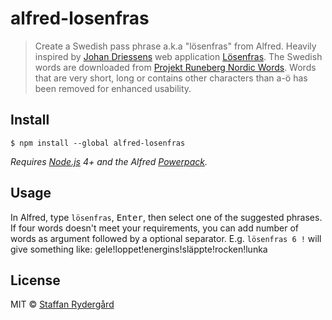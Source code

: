 # alfred-losenfras 

> Create a Swedish pass phrase a.k.a "lösenfras" from Alfred. Heavily inspired by [Johan Driessens](https://github.com/nahojd) web application [Lösenfras](https://johan.driessen.se/lösenfras). The Swedish words are downloaded from [Projekt Runeberg Nordic Words](http://runeberg.org/words/). Words that are very short, long or contains other characters than a-ö has been removed for enhanced usability.


## Install

```
$ npm install --global alfred-losenfras
```

*Requires [Node.js](https://nodejs.org) 4+ and the Alfred [Powerpack](https://www.alfredapp.com/powerpack/).*


## Usage

In Alfred, type `lösenfras`, <kbd>Enter</kbd>, then select one of the suggested phrases. If four words doesn't meet your requirements, you can add number of words as argument followed by a optional separator. E.g. `lösenfras 6 !` will give something like: gele!loppet!energins!släppte!rocken!lunka


## License

MIT © [Staffan Rydergård](https://staffan.rydergard.se)
